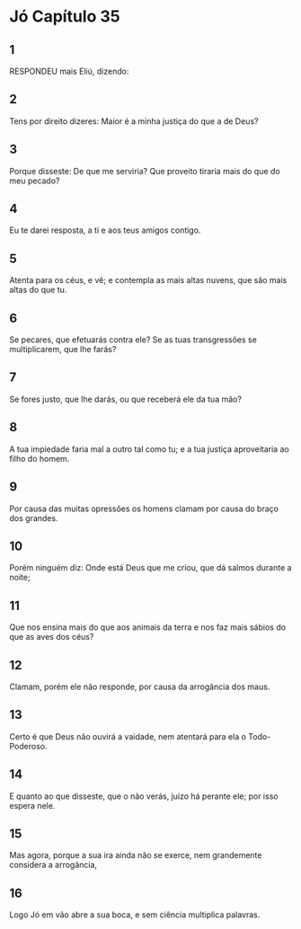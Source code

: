 # Jó Capítulo 35

## 1
RESPONDEU mais Eliú, dizendo:

## 2
Tens por direito dizeres: Maior é a minha justiça do que a de Deus?

## 3
Porque disseste: De que me serviria? Que proveito tiraria mais do que do meu pecado?

## 4
Eu te darei resposta, a ti e aos teus amigos contigo.

## 5
Atenta para os céus, e vê; e contempla as mais altas nuvens, que são mais altas do que tu.

## 6
Se pecares, que efetuarás contra ele? Se as tuas transgressões se multiplicarem, que lhe farás?

## 7
Se fores justo, que lhe darás, ou que receberá ele da tua mão?

## 8
A tua impiedade faria mal a outro tal como tu; e a tua justiça aproveitaria ao filho do homem.

## 9
Por causa das muitas opressões os homens clamam por causa do braço dos grandes.

## 10
Porém ninguém diz: Onde está Deus que me criou, que dá salmos durante a noite;

## 11
Que nos ensina mais do que aos animais da terra e nos faz mais sábios do que as aves dos céus?

## 12
Clamam, porém ele não responde, por causa da arrogância dos maus.

## 13
Certo é que Deus não ouvirá a vaidade, nem atentará para ela o Todo-Poderoso.

## 14
E quanto ao que disseste, que o não verás, juízo há perante ele; por isso espera nele.

## 15
Mas agora, porque a sua ira ainda não se exerce, nem grandemente considera a arrogância,

## 16
Logo Jó em vão abre a sua boca, e sem ciência multiplica palavras.

